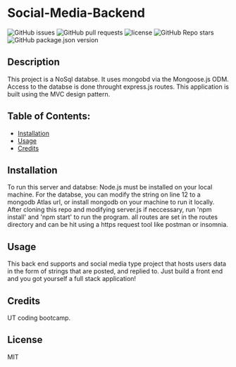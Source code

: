 
# Social-Media-Backend

![GitHub issues](https://img.shields.io/github/issues/CaseyDeriso/Social-Media-Backend) ![GitHub pull requests](https://img.shields.io/github/issues-pr/CaseyDeriso/Social-Media-Backend) ![license](https://img.shields.io/github/license/CaseyDeriso/Social-Media-Backend) ![GitHub Repo stars](https://img.shields.io/github/stars/CaseyDeriso/Social-Media-Backend?style=social) ![GitHub package.json version](https://img.shields.io/github/package-json/v/CaseyDeriso/Social-Media-Backend)

## Description

This project is a NoSql databse. It uses mongobd via the Mongoose.js ODM. Access to the databse is done throught express.js routes. This application is built using the MVC design pattern. 

## Table of Contents:
* [Installation](#installation)
* [Usage](#usage)
* [Credits](#credits)


## Installation 

To run this server and databse: Node.js must be installed on your local machine. For the databse, you can modify the string on line 12 to a mongodb Atlas url, or install mongodb on your machine to run it locally. After cloning this repo and modifying server.js if neccessary, run 'npm install' and 'npm start' to run the program. all routes are set in the routes directory and can be hit using a https request tool like postman or insomnia. 

## Usage 

This back end supports and social media type project that hosts users data in the form of strings that are posted, and replied to. Just build a front end and you got yourself a full stack application!



## Credits

UT coding bootcamp. 

## License 

MIT

